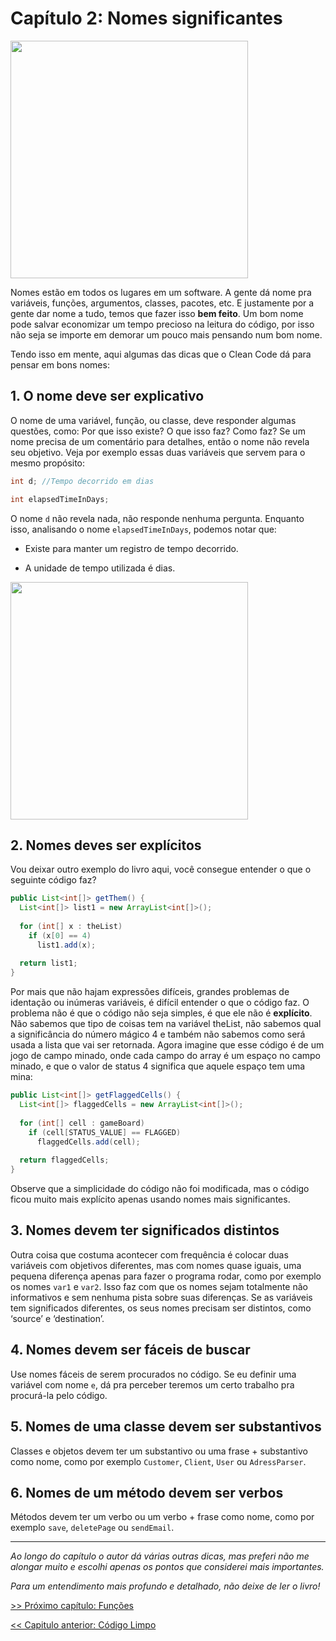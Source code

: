 # Capítulo 2: Nomes significantes
<img src="https://miro.medium.com/max/1236/1*rmH00qhA-aFVKxX2vEAGPA.jpeg" width="380">

Nomes estão em todos os lugares em um software. A gente dá nome pra variáveis, funções, argumentos, classes, pacotes, etc. E justamente por a gente dar nome a tudo, temos que fazer isso **bem feito**. Um bom nome pode salvar economizar um tempo precioso na leitura do código, por isso não seja se importe em demorar um pouco mais pensando num bom nome.

Tendo isso em mente, aqui algumas das dicas que o Clean Code dá para pensar em bons nomes:

## 1. O nome deve ser explicativo
O nome de uma variável, função, ou classe, deve responder algumas questões, como: Por que isso existe? O que isso faz? Como faz?
Se um nome precisa de um comentário para detalhes, então o nome não revela seu objetivo. Veja por exemplo essas duas variáveis que servem para o mesmo propósito:

```java
int d; //Tempo decorrido em dias

int elapsedTimeInDays;
```

O nome ```d``` não revela nada, não responde nenhuma pergunta. Enquanto isso, analisando o nome ```elapsedTimeInDays```, podemos notar que:

- Existe para manter um registro de tempo decorrido.

- A unidade de tempo utilizada é dias.

<img src="https://i.imgflip.com/429ssz.jpg" width="380">

## 2. Nomes deves ser explícitos
Vou deixar outro exemplo do livro aqui, você consegue entender o que o seguinte código faz?

```java
public List<int[]> getThem() {
  List<int[]> list1 = new ArrayList<int[]>();
  
  for (int[] x : theList)
    if (x[0] == 4)
      list1.add(x);
    
  return list1;
}
```

Por mais que não hajam expressões difíceis, grandes problemas de identação ou inúmeras variáveis, é difícil entender o que o código faz. O problema não é que o código não seja simples, é que ele não é **explícito**. Não sabemos que tipo de coisas tem na variável theList, não sabemos qual a significância do número mágico 4 e também não sabemos como será usada a lista que vai ser retornada.
Agora imagine que esse código é de um jogo de campo minado, onde cada campo do array é um espaço no campo minado, e que o valor de status 4 significa que aquele espaço tem uma mina:

```java
public List<int[]> getFlaggedCells() {
  List<int[]> flaggedCells = new ArrayList<int[]>();
  
  for (int[] cell : gameBoard)
    if (cell[STATUS_VALUE] == FLAGGED)
      flaggedCells.add(cell);
  
  return flaggedCells;
}
```

Observe que a simplicidade do código não foi modificada, mas o código ficou muito mais explícito apenas usando nomes mais significantes.

## 3. Nomes devem ter significados distintos
Outra coisa que costuma acontecer com frequência é colocar duas variáveis com objetivos diferentes, mas com nomes quase iguais, uma pequena diferença apenas para fazer o programa rodar, como por exemplo os nomes ```var1``` e ```var2```. Isso faz com que os nomes sejam totalmente não informativos e sem nenhuma pista sobre suas diferenças. Se as variáveis tem significados diferentes, os seus nomes precisam ser distintos, como ‘source’ e ‘destination’.

## 4. Nomes devem ser fáceis de buscar
Use nomes fáceis de serem procurados no código. Se eu definir uma variável com nome ```e```, dá pra perceber teremos um certo trabalho pra procurá-la pelo código.

## 5. Nomes de uma classe devem ser substantivos
Classes e objetos devem ter um substantivo ou uma frase + substantivo como nome, como por exemplo ```Customer```, ```Client```, ```User``` ou ```AdressParser```.
## 6. Nomes de um método devem ser verbos
Métodos devem ter um verbo ou um verbo + frase como nome, como por exemplo ```save```, ```deletePage``` ou ```sendEmail```.

---

_Ao longo do capítulo o autor dá várias outras dicas, mas preferi não me alongar muito e escolhi apenas os pontos que considerei mais importantes._

_Para um entendimento mais profundo e detalhado, não deixe de ler o livro!_

[>> Próximo capítulo: Funções](https://github.com/allan-pires/cleancode4noobs/blob/master/capitulo-3/funcoes.md)


[<< Capitulo anterior: Código Limpo](https://github.com/allan-pires/cleancode4noobs/blob/master/capitulo-1/codigo-limpo.md)
